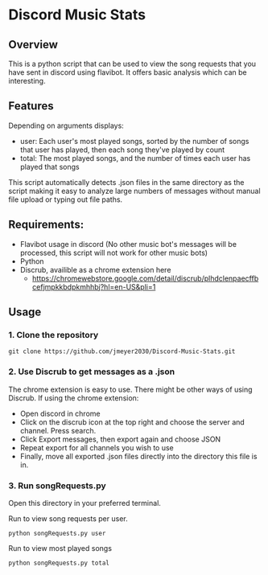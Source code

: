 # Discord Music Stats

## Overview

This is a python script that can be used to view the song requests that you have sent in discord using flavibot. It offers basic analysis which can be interesting.

## Features

Depending on arguments displays:
 - user: Each user's most played songs, sorted by the number of songs that user has played, then each song they've played by count
 - total: The most played songs, and the number of times each user has played that songs

This script automatically detects .json files in the same directory as the script making it easy to analyze large numbers of messages without
manual file upload or typing out file paths.

## Requirements:

 - Flavibot usage in discord (No other music bot's messages will be processed, this script will not work for other music bots)
 - Python
 - Discrub, availible as a chrome extension here
   - https://chromewebstore.google.com/detail/discrub/plhdclenpaecffbcefjmpkkbdpkmhhbj?hl=en-US&pli=1

## Usage

### 1. Clone the repository

```
git clone https://github.com/jmeyer2030/Discord-Music-Stats.git
```

### 2. Use Discrub to get messages as a .json

The chrome extension is easy to use. There might be other ways of using Discrub.
If using the chrome extension:
 - Open discord in chrome
 - Click on the discrub icon at the top right and choose the server and channel. Press search.
 - Click Export messages, then export again and choose JSON
 - Repeat export for all channels you wish to use
 - Finally, move all exported .json files directly into the directory this file is in.

### 3. Run songRequests.py

Open this directory in your preferred terminal.

Run to view song requests per user.
```
python songRequests.py user
```

Run to view most played songs
```
python songRequests.py total
```
